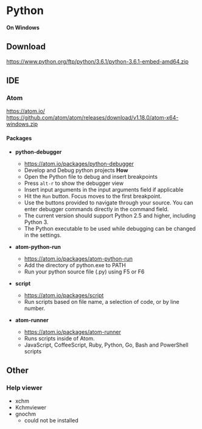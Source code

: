 # Python
**On Windows**

## Download
https://www.python.org/ftp/python/3.6.1/python-3.6.1-embed-amd64.zip

## IDE
### Atom
https://atom.io/
https://github.com/atom/atom/releases/download/v1.18.0/atom-x64-windows.zip

#### Packages
- **python-debugger**
	- https://atom.io/packages/python-debugger
	- Develop and Debug python projects
	**How**
	- Open the Python file to debug and insert breakpoints
    - Press `alt-r` to show the debugger view
    - Insert input arguments in the input arguments field if applicable
    - Hit the `Run` button. Focus moves to the first breakpoint.
    - Use the buttons provided to navigate through your source. You can enter debugger commands directly in the command field.
	- The current version should support Python 2.5 and higher, including Python 3.
	- The Python executable to be used while debugging can be changed in the settings.

- **atom-python-run**
	- https://atom.io/packages/atom-python-run
	- Add the directory of python.exe to PATH
	- Run your python source file (.py) using F5 or F6

- **script**
	- https://atom.io/packages/script
	- Run scripts based on file name, a selection of code, or by line number.

- **atom-runner**
	- https://atom.io/packages/atom-runner
	- Runs scripts inside of Atom.
	- JavaScript, CoffeeScript, Ruby, Python, Go, Bash and PowerShell scripts

## Other
### Help viewer
- xchm
- Kchmviewer
- gnochm
	- could not be installed
